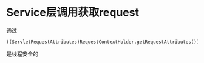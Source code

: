 # Service层调用获取request
通过

```
((ServletRequestAttributes)RequestContextHolder.getRequestAttributes()).getRequest();
```
是线程安全的